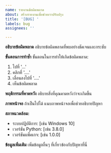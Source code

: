 ```yaml
---
name: รายงานข้อผิดพลาด
about: สร้างรายงานเพื่อช่วยเราปรับปรุง
title: '[BUG] '
labels: bug
assignees: ''

---
```


**อธิบายข้อผิดพลาด**
อธิบายข้อผิดพลาดที่พบอย่างชัดเจนและกระชับ

**ขั้นตอนการทำซ้ำ**
ขั้นตอนในการทำให้เกิดข้อผิดพลาด:
1. ไปที่ '...'
2. คลิกที่ '....'
3. เลื่อนลงไปที่ '....'
4. เห็นข้อผิดพลาด

**พฤติกรรมที่คาดหวัง**
อธิบายสิ่งที่คุณคาดหวังว่าจะเกิดขึ้น

**ภาพหน้าจอ**
ถ้าเป็นไปได้ แนบภาพหน้าจอเพื่อช่วยอธิบายปัญหา

**สภาพแวดล้อม:**
 - ระบบปฏิบัติการ: [เช่น Windows 10]
 - เวอร์ชัน Python: [เช่น 3.8.0]
 - เวอร์ชันแพ็คเกจ: [เช่น 1.0.0]

**ข้อมูลเพิ่มเติม**
เพิ่มข้อมูลอื่นๆ ที่เกี่ยวข้องกับปัญหาที่นี่
